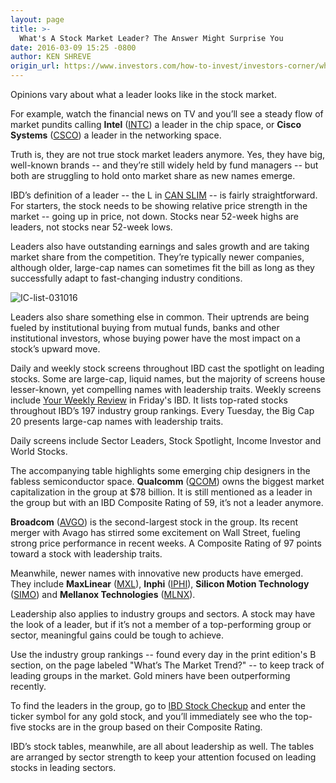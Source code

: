 ```yaml
---
layout: page
title: >-
  What's A Stock Market Leader? The Answer Might Surprise You
date: 2016-03-09 15:25 -0800
author: KEN SHREVE
origin_url: https://www.investors.com/how-to-invest/investors-corner/whats-a-stock-market-leader-the-answer-might-surprise-you/
---
```


Opinions vary about what a leader looks like in the stock market.

For example, watch the financial news on TV and you’ll see a steady flow of market pundits calling **Intel** ([INTC](https://research.investors.com/quote.aspx?symbol=INTC)) a leader in the chip space, or **Cisco Systems** ([CSCO](https://research.investors.com/quote.aspx?symbol=CSCO)) a leader in the networking space.



Truth is, they are not true stock market leaders anymore. Yes, they have big, well-known brands -- and they’re still widely held by fund managers -- but both are struggling to hold onto market share as new names emerge.

IBD’s definition of a leader -- the L in [CAN SLIM](http://education.investors.com/courselandingpage.aspx?id=735749) -- is fairly straightforward. For starters, the stock needs to be showing relative price strength in the market -- going up in price, not down. Stocks near 52-week highs are leaders, not stocks near 52-week lows.

Leaders also have outstanding earnings and sales growth and are taking market share from the competition. They’re typically newer companies, although older, large-cap names can sometimes fit the bill as long as they successfully adapt to fast-changing industry conditions.

![IC-list-031016](https://www.investors.com/wp-content/uploads/2016/03/IC-list-031016-300x161.jpg)

Leaders also share something else in common. Their uptrends are being fueled by institutional buying from mutual funds, banks and other institutional investors, whose buying power have the most impact on a stock’s upward move.

Daily and weekly stock screens throughout IBD cast the spotlight on leading stocks. Some are large-cap, liquid names, but the majority of screens house lesser-known, yet compelling names with leadership traits. Weekly screens include [Your Weekly Review](http://research.investors.com/stock-lists/your-weekly-review/) in Friday's IBD. It lists top-rated stocks throughout IBD’s 197 industry group rankings. Every Tuesday, the Big Cap 20 presents large-cap names with leadership traits.

Daily screens include Sector Leaders, Stock Spotlight, Income Investor and World Stocks.

The accompanying table highlights some emerging chip designers in the fabless semiconductor space. **Qualcomm** ([QCOM](https://research.investors.com/quote.aspx?symbol=QCOM)) owns the biggest market capitalization in the group at \$78 billion. It is still mentioned as a leader in the group but with an IBD Composite Rating of 59, it’s not a leader anymore.

**Broadcom** ([AVGO](https://research.investors.com/quote.aspx?symbol=AVGO)) is the second-largest stock in the group. Its recent merger with Avago has stirred some excitement on Wall Street, fueling strong price performance in recent weeks. A Composite Rating of 97 points toward a stock with leadership traits.

Meanwhile, newer names with innovative new products have emerged. They include **MaxLinear** ([MXL](https://research.investors.com/quote.aspx?symbol=MXL)), **Inphi** ([IPHI](https://research.investors.com/quote.aspx?symbol=IPHI)), **Silicon Motion Technology** ([SIMO](https://research.investors.com/quote.aspx?symbol=SIMO)) and **Mellanox Technologies** ([MLNX](https://research.investors.com/quote.aspx?symbol=MLNX)).

Leadership also applies to industry groups and sectors. A stock may have the look of a leader, but if it’s not a member of a top-performing group or sector, meaningful gains could be tough to achieve.

Use the industry group rankings -- found every day in the print edition's B section, on the page labeled "What’s The Market Trend?" -- to keep track of leading groups in the market. Gold miners have been outperforming recently.

To find the leaders in the group, go to [IBD Stock Checkup](http://research.investors.com/stock-checkup/) and enter the ticker symbol for any gold stock, and you’ll immediately see who the top-five stocks are in the group based on their Composite Rating.

IBD’s stock tables, meanwhile, are all about leadership as well. The tables are arranged by sector strength to keep your attention focused on leading stocks in leading sectors.
